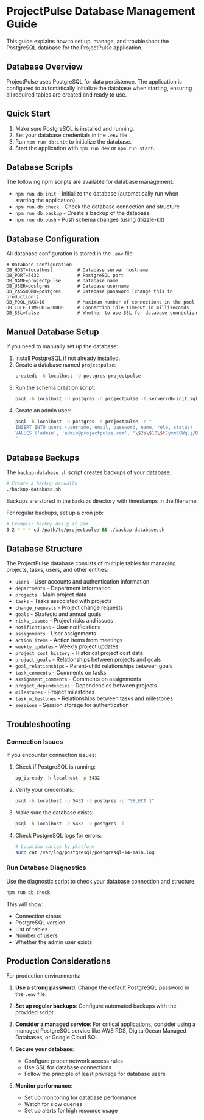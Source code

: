 # ProjectPulse Database Management Guide

This guide explains how to set up, manage, and troubleshoot the PostgreSQL database for the ProjectPulse application.

## Database Overview

ProjectPulse uses PostgreSQL for data persistence. The application is configured to automatically initialize the database when starting, ensuring all required tables are created and ready to use.

## Quick Start

1. Make sure PostgreSQL is installed and running.
2. Set your database credentials in the `.env` file.
3. Run `npm run db:init` to initialize the database.
4. Start the application with `npm run dev` or `npm run start`.

## Database Scripts

The following npm scripts are available for database management:

- `npm run db:init` - Initialize the database (automatically run when starting the application)
- `npm run db:check` - Check the database connection and structure
- `npm run db:backup` - Create a backup of the database
- `npm run db:push` - Push schema changes (using drizzle-kit)

## Database Configuration

All database configuration is stored in the `.env` file:

```
# Database Configuration
DB_HOST=localhost         # Database server hostname
DB_PORT=5432              # PostgreSQL port
DB_NAME=projectpulse      # Database name
DB_USER=postgres          # Database username
DB_PASSWORD=postgres      # Database password (change this in production!)
DB_POOL_MAX=10            # Maximum number of connections in the pool
DB_IDLE_TIMEOUT=30000     # Connection idle timeout in milliseconds
DB_SSL=false              # Whether to use SSL for database connection
```

## Manual Database Setup

If you need to manually set up the database:

1. Install PostgreSQL if not already installed.
2. Create a database named `projectpulse`:
   ```bash
   createdb -h localhost -U postgres projectpulse
   ```
3. Run the schema creation script:
   ```bash
   psql -h localhost -U postgres -d projectpulse -f server/db-init.sql
   ```
4. Create an admin user:
   ```bash
   psql -h localhost -U postgres -d projectpulse -c "
   INSERT INTO users (username, email, password, name, role, status) 
   VALUES ('admin', 'admin@projectpulse.com', '\$2a\$10\$tEyxm5CWqLj/8X6OKUm1r.xhp4GxC3lxA5j8JYQjghRbGvyKXMjAy', 'Admin User', 'Administrator', 'Active');
   "
   ```

## Database Backups

The `backup-database.sh` script creates backups of your database:

```bash
# Create a backup manually
./backup-database.sh
```

Backups are stored in the `backups` directory with timestamps in the filename.

For regular backups, set up a cron job:

```bash
# Example: backup daily at 2am
0 2 * * * cd /path/to/projectpulse && ./backup-database.sh
```

## Database Structure

The ProjectPulse database consists of multiple tables for managing projects, tasks, users, and other entities:

- `users` - User accounts and authentication information
- `departments` - Department information
- `projects` - Main project data
- `tasks` - Tasks associated with projects
- `change_requests` - Project change requests
- `goals` - Strategic and annual goals
- `risks_issues` - Project risks and issues
- `notifications` - User notifications
- `assignments` - User assignments
- `action_items` - Action items from meetings
- `weekly_updates` - Weekly project updates
- `project_cost_history` - Historical project cost data
- `project_goals` - Relationships between projects and goals
- `goal_relationships` - Parent-child relationships between goals
- `task_comments` - Comments on tasks
- `assignment_comments` - Comments on assignments
- `project_dependencies` - Dependencies between projects
- `milestones` - Project milestones
- `task_milestones` - Relationships between tasks and milestones
- `sessions` - Session storage for authentication

## Troubleshooting

### Connection Issues

If you encounter connection issues:

1. Check if PostgreSQL is running:
   ```bash
   pg_isready -h localhost -p 5432
   ```

2. Verify your credentials:
   ```bash
   psql -h localhost -p 5432 -U postgres -c "SELECT 1"
   ```

3. Make sure the database exists:
   ```bash
   psql -h localhost -p 5432 -U postgres -l
   ```

4. Check PostgreSQL logs for errors:
   ```bash
   # Location varies by platform
   sudo cat /var/log/postgresql/postgresql-14-main.log
   ```

### Run Database Diagnostics

Use the diagnostic script to check your database connection and structure:

```bash
npm run db:check
```

This will show:
- Connection status
- PostgreSQL version
- List of tables
- Number of users
- Whether the admin user exists

## Production Considerations

For production environments:

1. **Use a strong password**: Change the default PostgreSQL password in the `.env` file.

2. **Set up regular backups**: Configure automated backups with the provided script.

3. **Consider a managed service**: For critical applications, consider using a managed PostgreSQL service like AWS RDS, DigitalOcean Managed Databases, or Google Cloud SQL.

4. **Secure your database**:
   - Configure proper network access rules
   - Use SSL for database connections
   - Follow the principle of least privilege for database users

5. **Monitor performance**:
   - Set up monitoring for database performance
   - Watch for slow queries
   - Set up alerts for high resource usage 
